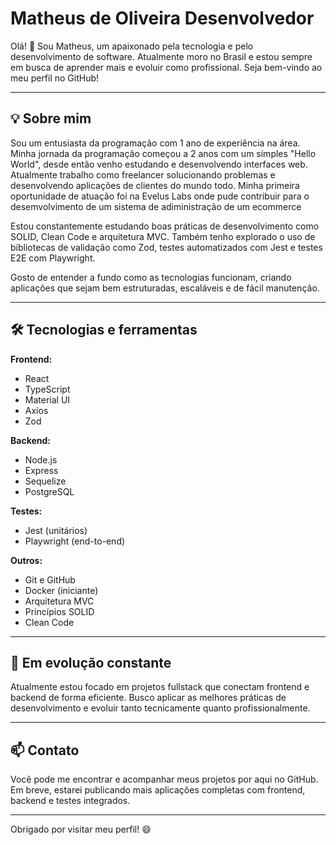 # Matheus de Oliveira Desenvolvedor

Olá! 👋 Sou Matheus, um apaixonado pela tecnologia e pelo desenvolvimento de software. Atualmente moro no Brasil e estou sempre em busca de aprender mais e evoluir como profissional. Seja bem-vindo ao meu perfil no GitHub!

---

## 💡 Sobre mim

Sou um entusiasta da programação com 1 ano de experiência na área. Minha jornada da programação começou a 2 anos com um simples "Hello World", desde então venho estudando e desenvolvendo interfaces web. Atualmente trabalho como freelancer solucionando problemas e desenvolvendo aplicações de clientes do mundo todo. Minha primeira oportunidade de atuação foi na Evelus Labs onde pude contribuir para o desemvolvimento de um sistema de adiministração de um ecommerce   

Estou constantemente estudando boas práticas de desenvolvimento como SOLID, Clean Code e arquitetura MVC. Também tenho explorado o uso de bibliotecas de validação como Zod, testes automatizados com Jest e testes E2E com Playwright.

Gosto de entender a fundo como as tecnologias funcionam, criando aplicações que sejam bem estruturadas, escaláveis e de fácil manutenção.

---

## 🛠️ Tecnologias e ferramentas

**Frontend:**
- React
- TypeScript
- Material UI
- Axios
- Zod

**Backend:**
- Node.js
- Express
- Sequelize
- PostgreSQL

**Testes:**
- Jest (unitários)
- Playwright (end-to-end)

**Outros:**
- Git e GitHub
- Docker (iniciante)
- Arquitetura MVC
- Princípios SOLID
- Clean Code

---

## 🚀 Em evolução constante

Atualmente estou focado em projetos fullstack que conectam frontend e backend de forma eficiente. Busco aplicar as melhores práticas de desenvolvimento e evoluir tanto tecnicamente quanto profissionalmente.

---

## 📫 Contato

Você pode me encontrar e acompanhar meus projetos por aqui no GitHub. Em breve, estarei publicando mais aplicações completas com frontend, backend e testes integrados.

---

Obrigado por visitar meu perfil! 😄
